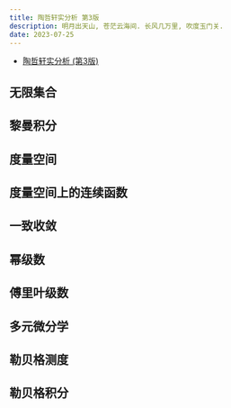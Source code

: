 ```yaml
---
title: 陶哲轩实分析 第3版
description: 明月出天山, 苍茫云海间. 长风几万里, 吹度玉门关.
date: 2023-07-25
---
```


- [陶哲轩实分析 (第3版)](https://book.douban.com/subject/30227556/)

## 无限集合

## 黎曼积分

## 度量空间

## 度量空间上的连续函数

## 一致收敛

## 幂级数

## 傅里叶级数

## 多元微分学

## 勒贝格测度

## 勒贝格积分
